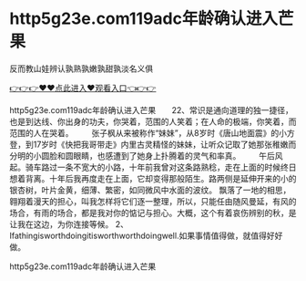 # http5g23e.com119adc年龄确认进入芒果
反而教山娃辨认孰熟孰嫩孰甜孰淡名义俱

<a href="https://github.com/getmal/fdwwt/issues/2">👉👉👉♥♥点此进入♥观看入口👈👉👉</a>

http5g23e.com119adc年龄确认进入芒果　　22、常识是通向道理的独一捷径，也是到达线、你出身的功夫，你哭着，范围的人笑着；在人命的极端，你笑着，而范围的人在哭着。
　　张子枫从来被称作“妹妹”，从8岁时《唐山地面震》的小方登，到17岁时《快把我哥带走》内里古灵精怪的妹妹，让听众记取了她那张稚嫩而分明的小圆脸和圆眼睛，也感遭到了她身上扑腾着的灵气和率真。
　　午后风起。骑车路过一条不宽大的小路，十年前我曾对这条路熟稔，走在上面的时候终日想着背离。十年后我再度走在上面，它却变得那般陌生。路两侧是延伸开来的小的银杏树，叶片金黄，细薄、繁密，如同微风中水面的波纹。
飘落了一地的相思，翱翔着漫天的担心，叫我怎样将它们逐一整理，所以，只能任由随风曼延，有风的场合，有雨的场合，都是我对你的惦记与担心。大概，这个有着哀伤辨别的秋，是让我在这边，为你连接等候。
	2、Ifathingisworthdoingitisworthworthdoingwell.如果事情值得做，就值得好好做。

http5g23e.com119adc年龄确认进入芒果
